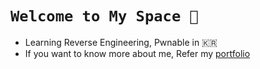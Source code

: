 # `Welcome to My Space 📖`
  - Learning Reverse Engineering, Pwnable in 🇰🇷
  - If you want to know more about me, Refer my [portfolio](https://jun-project-lab.github.io/)

<!---

--->
